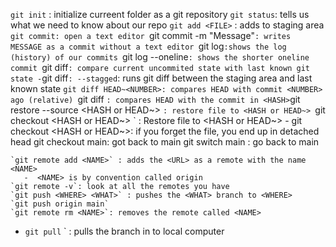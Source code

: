 `git init` : initialize curreent folder as a git repository
 `git status`: tells us what we need to know about our repo
  `git add <FILE>` : adds <FILE> to staging area 
    `git commit: open a text editor
    `git commit -m "Message"`: writes MESSAGE as a commit without a text editor
    `git log`:shows the log (history) of our commits
    `git log --oneline`: shows the shorter oneline commit
    `git diff`: compare current uncommited state with last known git state
      -`git diff`: --stagged`: runs git diff between the staging area and last known state
    `git diff HEAD~<NUMBER>: compares HEAD with commit <NUMBER> ago (relative)
    `git diff <HASH>` : compares HEAD with the commit in <HASH>
    `git restore --source <HASH or HEAD~> <FILE>`: restore file to <HASH or HEAD~>
      `git checkout <HASH or HEAD~> <FILE>` : Restore file to <HASH or HEAD~>
       - git checkout <HASH or HEAD~>: if you forget the file, you end up in detached head
         git checkout main: got back to main 
         git switch main : go back to main

    `git remote add <NAME>` : adds the <URL> as a remote with the name <NAME>
       -  <NAME> is by convention called origin 
    `git remote -v`: look at all the remotes you have
    `git push <WHERE> <WHAT>` : pushes the <WHAT> branch to <WHERE>
    `git push origin main`  
    `git remote rm <NAME>`: removes the remote called <NAME>
-  `git pull` <WHERE> <WHAT>` : pulls the <WHAT> branch in <WHERE> to local computer
